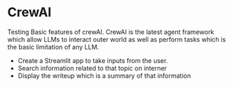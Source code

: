 # CrewAI
Testing Basic features of crewAI. CrewAI is the latest agent framework which allow LLMs to interact outer world as well as perform tasks which is the basic limitation of any LLM.
- Create a Streamlit app to take inputs from the user.
- Search information related to that topic on interner
- Display the writeup which is a summary of that information

